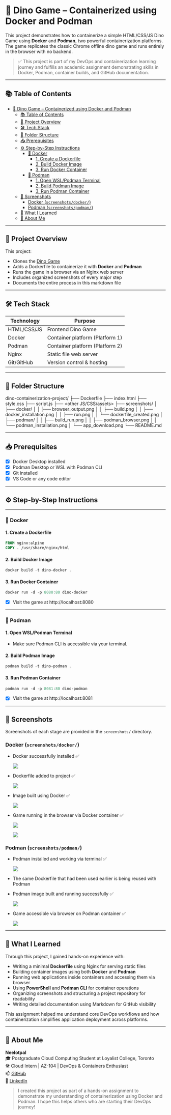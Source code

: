 # 🦖 Dino Game – Containerized using Docker and Podman

This project demonstrates how to containerize a simple HTML/CSS/JS Dino Game using **Docker** and **Podman**, two powerful containerization platforms. The game replicates the classic Chrome offline dino game and runs entirely in the browser with no backend.

> ✅ This project is part of my DevOps and containerization learning journey and fulfills an academic assignment demonstrating skills in Docker, Podman, container builds, and GitHub documentation.

---

## 📚 Table of Contents

- [🦖 Dino Game – Containerized using Docker and Podman](#-dino-game--containerized-using-docker-and-podman)
  - [📚 Table of Contents](#-table-of-contents)
  - [📌 Project Overview](#-project-overview)
  - [🛠️ Tech Stack](#️-tech-stack)
  - [📁 Folder Structure](#-folder-structure)
  - [📥 Prerequisites](#-prerequisites)
  - [⚙️ Step-by-Step Instructions](#️-step-by-step-instructions)
    - [🔹 Docker](#-docker)
      - [1. Create a Dockerfile](#1-create-a-dockerfile)
      - [2. Build Docker Image](#2-build-docker-image)
      - [3. Run Docker Container](#3-run-docker-container)
    - [🔹 Podman](#-podman)
      - [1. Open WSL/Podman Terminal](#1-open-wslpodman-terminal)
      - [2. Build Podman Image](#2-build-podman-image)
      - [3. Run Podman Container](#3-run-podman-container)
  - [📸 Screenshots](#-screenshots)
    - [Docker (`screenshots/docker/`)](#docker-screenshotsdocker)
    - [Podman (`screenshots/podman/`)](#podman-screenshotspodman)
  - [📘 What I Learned](#-what-i-learned)
  - [🙋 About Me](#-about-me)

---

## 📌 Project Overview

This project:
- Clones the [Dino Game](https://github.com/AbinandhMJ/Dino-Game-Clone)
- Adds a Dockerfile to containerize it with **Docker** and **Podman**
- Runs the game in a browser via an Nginx web server
- Includes organized screenshots of every major step
- Documents the entire process in this markdown file

---

## 🛠️ Tech Stack

| Technology | Purpose                    |
|------------|-----------------------------|
| HTML/CSS/JS | Frontend Dino Game         |
| Docker      | Container platform (Platform 1) |
| Podman      | Container platform (Platform 2) |
| Nginx       | Static file web server     |
| Git/GitHub  | Version control & hosting  |

---

## 📁 Folder Structure

dino-containerization-project/
├── Dockerfile
├── index.html
├── style.css
├── script.js
├── <other JS/CSS/assets>
├── screenshots/
│ ├── docker/
│ │ ├── browser_output.png
│ │ ├── build.png
│ │ ├── docker_installation.png
│ │ ├── run.png
│ │ └── dockerfile_created.png
│ ├── podman/
│ │ ├── build_run.png
│ │ ├── podman_browser.png
│ │ └── podman_installation.png
│ └── app_download.png
└── README.md


---

## 📥 Prerequisites

- [x] Docker Desktop installed
- [x] Podman Desktop or WSL with Podman CLI
- [x] Git installed
- [x] VS Code or any code editor

---

## ⚙️ Step-by-Step Instructions

---

### 🔹 Docker

#### 1. Create a Dockerfile

```Dockerfile
FROM nginx:alpine
COPY . /usr/share/nginx/html
```

#### 2. Build Docker Image

```PowerShell
docker build -t dino-docker .
```

#### 3. Run Docker Container

```PowerShell
docker run -d -p 8080:80 dino-docker
```

- [x] Visit the game at http://localhost:8080

---

### 🔹 Podman

#### 1. Open WSL/Podman Terminal
- Make sure Podman CLI is accessible via your terminal.

#### 2. Build Podman Image

```PowerShell
podman build -t dino-podman .
```

#### 3. Run Podman Container

```PowerShell
podman run -d -p 8081:80 dino-podman
```

- [x] Visit the game at http://localhost:8081

---

## 📸 Screenshots

Screenshots of each stage are provided in the `screenshots/` directory.

### Docker (`screenshots/docker/`)
- Docker successfully installed ✅
  
  ![](./screenshots/docker/docker_installation.png)

- Dockerfile added to project ✅
  
  ![](./screenshots/docker/dockerfile_created.png)

- Image built using Docker ✅

  ![](./screenshots/docker/build.png)

- Game running in the browser via Docker container ✅

  ![](./screenshots/docker/run.png)

  ![](./screenshots/docker/browser_output.png)


### Podman (`screenshots/podman/`)
- Podman installed and working via terminal ✅

  ![](./screenshots/podman/podman_installation.png)

- The same Dockerfile that had been used earlier is being reused with Podman
  
- Podman image built and running successfully ✅

  ![](./screenshots/podman/build_run.png)

- Game accessible via browser on Podman container ✅

  ![](./screenshots/podman/podman_browser.png)

---

## 📘 What I Learned

Through this project, I gained hands-on experience with:

- Writing a minimal **Dockerfile** using Nginx for serving static files
- Building container images using both **Docker** and **Podman**
- Running web applications inside containers and accessing them via browser
- Using **PowerShell** and **Podman CLI** for container operations
- Organizing screenshots and structuring a project repository for readability
- Writing detailed documentation using Markdown for GitHub visibility

This assignment helped me understand core DevOps workflows and how containerization simplifies application deployment across platforms.

---

## 🙋 About Me

**Neelotpal**  
🎓 Postgraduate Cloud Computing Student at Loyalist College, Toronto  
🛠️ Cloud Intern | AZ-104 | DevOps & Containers Enthusiast  
📫 [GitHub](https://github.com/neelotpal-cloud)  
🔗 [LinkedIn](https://www.linkedin.com/in/neelotpal-cloud)

> I created this project as part of a hands-on assignment to demonstrate my understanding of containerization using Docker and Podman. I hope this helps others who are starting their DevOps journey!
